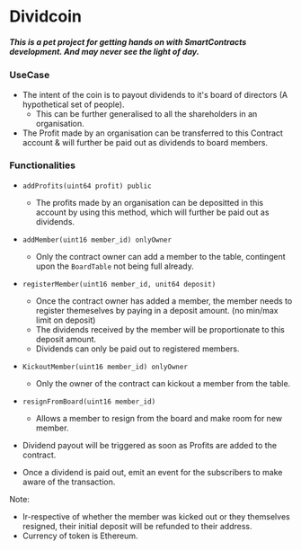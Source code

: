 # Dividcoin
##### This is a pet project for getting hands on with SmartContracts development. And may never see the light of day.


### UseCase

- The intent of the coin is to payout dividends to it's board of directors (A hypothetical set of people).
  - This can be further generalised to all the shareholders in an organisation.
- The Profit made by an organisation can be transferred to this Contract account & will further be paid out as dividends to board members.


### Functionalities

- `addProfits(uint64 profit) public`
  - The profits made by an organisation can be depositted in this account by using this method, which will further be paid out as dividends.

- `addMember(uint16 member_id) onlyOwner`
  - Only the contract owner can add a member to the table, contingent upon the `BoardTable` not being full already.

- `registerMember(uint16 member_id, unit64 deposit)`
  - Once the contract owner has added a member, the member needs to register themeselves by paying in a deposit amount. (no min/max limit on deposit)
  - The dividends received by the member will be proportionate to this deposit amount.
  - Dividends can only be paid out to registered members.

- `KickoutMember(uint16 member_id) onlyOwner`
  - Only the owner of the contract can kickout a member from the table.

- `resignFromBoard(uint16 member_id)`
   - Allows a member to resign from the board and make room for new member.

- Dividend payout will be triggered as soon as Profits are added to the contract.
- Once a dividend is paid out, emit an event for the subscribers to make aware of the transaction.


Note: 
- Ir-respective of whether the member was kicked out or they themselves resigned, their initial deposit will be refunded to their address.
- Currency of token is Ethereum.

